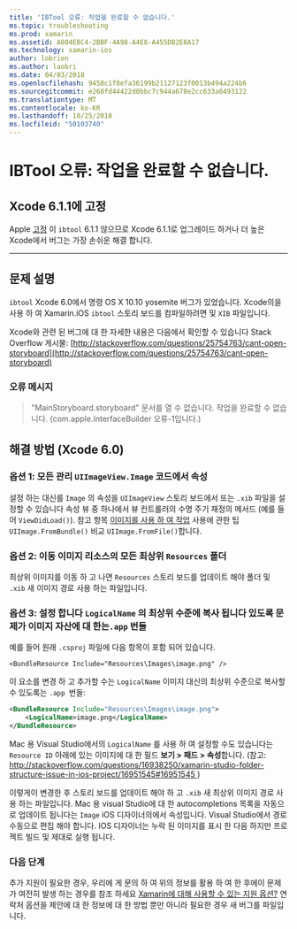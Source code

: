 ```yaml
---
title: 'IBTool 오류: 작업을 완료할 수 없습니다.'
ms.topic: troubleshooting
ms.prod: xamarin
ms.assetid: A804EBC4-2BBF-4A98-A4E8-A455DB2E8A17
ms.technology: xamarin-ios
author: lobrien
ms.author: laobri
ms.date: 04/03/2018
ms.openlocfilehash: 9458c1f8efa36199b21127123f0013b494a224b6
ms.sourcegitcommit: e268fd44422d0bbc7c944a678e2cc633a0493122
ms.translationtype: MT
ms.contentlocale: ko-KR
ms.lasthandoff: 10/25/2018
ms.locfileid: "50103740"
---
```

# <a name="ibtool-error-the-operation-couldnt-be-completed"></a>IBTool 오류: 작업을 완료할 수 없습니다.

## <a name="fixed-in-xcode-611"></a>Xcode 6.1.1에 고정

Apple [고정](https://developer.apple.com/library/content/documentation/Xcode/Conceptual/RN-Xcode-Archive/Chapters/xc6_release_notes.html#//apple_ref/doc/uid/TP40016994-CH4-SW1) 이 `ibtool` 6.1.1 않으므로 Xcode 6.1.1로 업그레이드 하거나 더 높은 Xcode에서 버그는 가장 손쉬운 해결 합니다.

* * *

## <a name="description-of-the-problem"></a>문제 설명

`ibtool` Xcode 6.0에서 명령 OS X 10.10 yosemite 버그가 있었습니다. Xcode의을 사용 하 여 Xamarin.iOS `ibtool` 스토리 보드를 컴파일하려면 및 `XIB` 파일입니다.

Xcode와 관련 된 버그에 대 한 자세한 내용은 다음에서 확인할 수 있습니다 Stack Overflow 게시물: [http://stackoverflow.com/questions/25754763/cant-open-storyboard](http://stackoverflow.com/questions/25754763/cant-open-storyboard)

### <a name="error-message"></a>오류 메시지

> "MainStoryboard.storyboard" 문서를 열 수 없습니다. 작업을 완료할 수 없습니다. (com.apple.InterfaceBuilder 오류-1입니다.)

## <a name="workarounds-for-xcode-60"></a>해결 방법 (Xcode 6.0)

### <a name="option-1-manage-all-uiimageviewimage-properties-in-code"></a>옵션 1: 모든 관리 `UIImageView.Image` 코드에서 속성

설정 하는 대신를 `Image` 의 속성을 `UIImageView` 스토리 보드에서 또는 `.xib` 파일을 설정할 수 있습니다 속성 뷰 중 하나에서 뷰 컨트롤러의 수명 주기 재정의 메서드 (예를 들어 `ViewDidLoad()`). 참고 항목 [이미지를 사용 하 여 작업](~/ios/app-fundamentals/images-icons/index.md) 사용에 관한 팁 `UIImage.FromBundle()` 비교 `UIImage.FromFile()`합니다.

### <a name="option-2-move-all-of-the-image-resources-to-the-top-level-resources-folder"></a>옵션 2: 이동 이미지 리소스의 모든 최상위 `Resources` 폴더

최상위 이미지를 이동 하 고 나면 `Resources` 스토리 보드를 업데이트 해야 폴더 및 `.xib` 새 이미지 경로 사용 하는 파일입니다.

### <a name="option-3-set-the-logicalname-for-any-problematic-image-assets-so-they-are-copied-to-the-top-level-of-theapp-bundle"></a>옵션 3: 설정 합니다 `LogicalName` 의 최상위 수준에 복사 됩니다 있도록 문제가 이미지 자산에 대 한는`.app` 번들

예를 들어 원래 `.csproj` 파일에 다음 항목이 포함 되어 있습니다.

`<BundleResource Include="Resources\Images\image.png" />`

이 요소를 변경 하 고 추가할 수는 `LogicalName` 이미지 대신의 최상위 수준으로 복사할 수 있도록는 `.app `번들:

```xml
<BundleResource Include="Resources\Images\image.png">
    <LogicalName>image.png</LogicalName>
</BundleResource>
```

Mac 용 Visual Studio에서의 `LogicalName` 를 사용 하 여 설정할 수도 있습니다는 `Resource ID` 아래에 있는 이미지에 대 한 필드 **보기 > 패드 > 속성**합니다. (참고: [ http://stackoverflow.com/questions/16938250/xamarin-studio-folder-structure-issue-in-ios-project/16951545#16951545 ](http://stackoverflow.com/questions/16938250/xamarin-studio-folder-structure-issue-in-ios-project/16951545#16951545))

이렇게이 변경한 후 스토리 보드를 업데이트 해야 하 고 `.xib` 새 최상위 이미지 경로 사용 하는 파일입니다. Mac 용 visual Studio에 대 한 autocompletions 목록을 자동으로 업데이트 됩니다는 `Image` iOS 디자이너의에서 속성입니다. Visual Studio에서 경로 수동으로 편집 해야 합니다. IOS 디자이너는 누락 된 이미지를 표시 한 다음 하지만 프로젝트 빌드 및 제대로 실행 됩니다.

### <a name="next-steps"></a>다음 단계

추가 지원이 필요한 경우, 우리에 게 문의 하 여 위의 정보를 활용 하 여 한 후에이 문제가 여전히 발생 하는 경우를 참조 하세요 [Xamarin에 대해 사용할 수 있는 지원 옵션?](~/cross-platform/troubleshooting/support-options.md) 연락처 옵션을 제안에 대 한 정보에 대 한 방법 뿐만 아니라 필요한 경우 새 버그를 파일입니다. 


